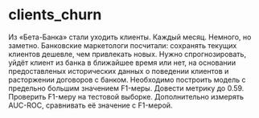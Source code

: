 # clients_churn
Из «Бета-Банка» стали уходить клиенты. Каждый месяц. Немного, но заметно. Банковские маркетологи посчитали: сохранять текущих клиентов дешевле, чем привлекать новых.
Нужно спрогнозировать, уйдёт клиент из банка в ближайшее время или нет, на основании предоставленых исторических данных о поведении клиентов и расторжении договоров с банком.
Необходимо построить модель с предельно большим значением F1-меры. Довести метрику до 0.59. Проверить F1-меру на тестовой выборке.
Дополнительно измерять AUC-ROC, сравнивать её значение с F1-мерой.
